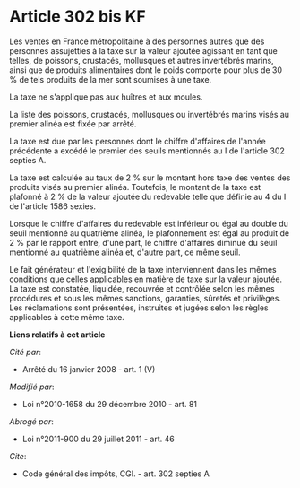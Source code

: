 # Article 302 bis KF

Les ventes en France métropolitaine à des personnes autres que des personnes assujetties à la taxe sur la valeur ajoutée
agissant en tant que telles, de poissons, crustacés, mollusques et autres invertébrés marins, ainsi que de produits
alimentaires dont le poids comporte pour plus de 30 % de tels produits de la mer sont soumises à une taxe. 

La taxe ne s'applique pas aux huîtres et aux moules. 

La liste des poissons, crustacés, mollusques ou invertébrés marins visés au premier alinéa est fixée par arrêté. 

La taxe est due par les personnes dont le chiffre d'affaires de l'année précédente a excédé le premier des seuils mentionnés
au I de l'article 302 septies A.

La taxe est calculée au taux de 2 % sur le montant hors taxe des ventes des  produits visés au premier alinéa. Toutefois, le
montant de la taxe est plafonné  à 2 % de la valeur ajoutée du redevable telle que définie au 4 du I de l'article  1586
sexies.

Lorsque le chiffre d'affaires du redevable est inférieur ou  égal au double du seuil mentionné au quatrième alinéa, le
plafonnement est égal  au produit de 2 % par le rapport entre, d'une part, le chiffre d'affaires  diminué du seuil mentionné
au quatrième alinéa et, d'autre part, ce même seuil.  

Le fait générateur et l'exigibilité de la taxe interviennent dans les mêmes conditions que celles applicables en matière de
taxe sur la valeur ajoutée. La taxe est constatée, liquidée, recouvrée et contrôlée selon les mêmes procédures et sous les
mêmes sanctions, garanties, sûretés et privilèges. Les réclamations sont présentées, instruites et jugées selon les règles
applicables à cette même taxe.

**Liens relatifs à cet article**

_Cité par_:

  - Arrêté du 16 janvier 2008 - art. 1 (V)

_Modifié par_:

  - Loi n°2010-1658 du 29 décembre 2010 - art. 81

_Abrogé par_:

  - Loi n°2011-900 du 29 juillet 2011 - art. 46

_Cite_:

  - Code général des impôts, CGI. - art. 302 septies A
